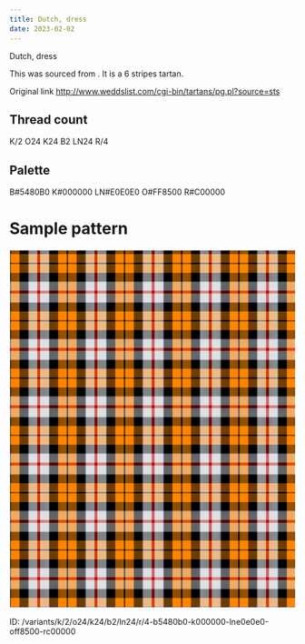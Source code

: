 ```yaml
---
title: Dutch, dress
date: 2023-02-02
---
```

Dutch, dress

This was sourced from <no value>.  It is a 6 stripes tartan.

Original link http://www.weddslist.com/cgi-bin/tartans/pg.pl?source=sts

## Thread count
K/2 O24 K24 B2 LN24 R/4

## Palette
B#5480B0 K#000000 LN#E0E0E0 O#FF8500 R#C00000

# Sample pattern

![Tartan detail](tartan.png "K/2 O24 K24 B2 LN24 R/4 tartan")

ID: /variants/k/2/o24/k24/b2/ln24/r/4-b5480b0-k000000-lne0e0e0-off8500-rc00000